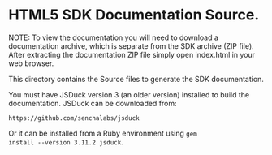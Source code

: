 HTML5 SDK Documentation Source. 
===

NOTE: To view the documentation you will need to download a documentation archive, which is separate from the SDK archive (ZIP file). After extracting the documentation ZIP file simply open index.html in your web browser.

This directory contains the Source files to generate the SDK documentation.

You must have JSDuck version 3 (an older version) installed to build the documentation. JSDuck can be downloaded from:

    https://github.com/senchalabs/jsduck

Or it can be installed from a Ruby environment using <code>gem install --version 3.11.2 jsduck</code>.
